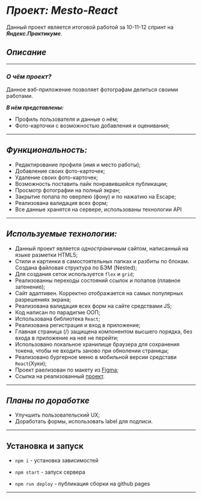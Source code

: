 # ***Проект: Mesto-React***
Данный проект является итоговой работой за 10-11-12 спринт на ***Яндекс.Практикуме***.
## *Описание*
----
### ***О чём проект?***

Данное вэб-приложение позволяет фотографам делиться своими работами.

***В нём представлены:***

* Профиль пользователя и данные о нём;
* Фото-карточки с возможностью добавления и оценивания;

---
 ## *Функциональность:*
 * Редактирование профиля (имя и место работы);
 * Добавление своих фото-карточек;
 * Удаление своих фото-карточек;
 * Возможность поставить лайк понравившейся публикации;
 * Просмотр фотографии на полный экран;
 * Закрытие попапа по оверлею (фону) и по нажатию на Escape;
 * Реализована валидация всех форм;
 * Все данные хранятся на сервере, использованы технологии API
  ---
  ## *Используемые технологии:*

* Данный проект является *одностраничным* сайтом, написанный на языке разметки HTML5;
* Стили и картинки в самостоятельных папках и разбиты по блокам. Создана файловая структура по БЭМ (Nested);
* Для создания сеток используется  `flex` и `grid`;
* Реализованны переходы состояний ссылок и попапов (плавное затенение);
* Сайт адаптивен. Корректно отображается на самых популярных разрешениях экрана;
* Реализована валидация всех форм на сайте средствами JS;
* Код написан по парадигме ООП;
* Использована библиотека `React`;
* Реализована регистрация и вход в приложение;
* Главная страница (/) защищена компонентом высшего порядка, без входа в приложение на неё не перейти;
* Использовано локальное хранилище браузера для сохранения токена, чтобы не входить заново при обнолении страницы;
* Реализовано бургерное меню в мобильной версии средстави `React`(Хуки);
* Проект раелизован по макету из [Figma](https://www.figma.com/file/2cn9N9jSkmxD84oJik7xL7/JavaScript.-Sprint-4?node-id=0%3A1);
* Ссылка на реализованный [проект](https://tinaevnk.github.io/mesto-react-auth/).

---
## *Планы по доработке*

  * Улучшить пользовательский UX;
  * Доработать формы, использовать label для подписи.

---

## Установка и запуск 

* `npm i` - установка зависимостей
 
* `npm start` - запуск сервера
  
* `npm run deploy` - публикация сборки на github pages

---